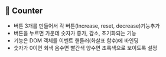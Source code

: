 ## 🚩 Counter

 - 버튼 3개를 만들어서 각 버튼(Increase, reset, decrease)기능추가
 - 버튼을 누르면 가운데 숫자가 증가, 감소, 초기화되는 기능<br>
 - 기능은 DOM 객체를 이벤트 핸들러(화살표 함수)에 바인딩<br>
 - 숫자가 0이면 회색 음수면 빨간색 양수면 초록색으로 보이도록 설정

